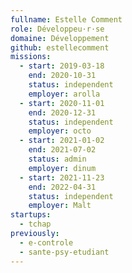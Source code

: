 ```yaml
---
fullname: Estelle Comment
role: Développeu·r·se
domaine: Développement
github: estellecomment
missions:
  - start: 2019-03-18
    end: 2020-10-31
    status: independent
    employer: arolla
  - start: 2020-11-01
    end: 2020-12-31
    status: independent
    employer: octo
  - start: 2021-01-02
    end: 2021-07-02
    status: admin
    employer: dinum
  - start: 2021-11-23
    end: 2022-04-31
    status: independent
    employer: Malt
startups:
  - tchap
previously:
  - e-controle
  - sante-psy-etudiant
---
```

